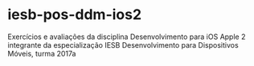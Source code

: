 # iesb-pos-ddm-ios2
Exercícios e avaliações da disciplina Desenvolvimento para iOS Apple 2 integrante da especialização IESB Desenvolvimento para Dispositivos Móveis, turma 2017a
